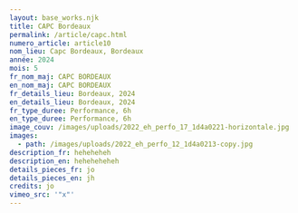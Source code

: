 ```yaml
---
layout: base_works.njk
title: CAPC Bordeaux
permalink: /article/capc.html
numero_article: article10
nom_lieu: Capc Bordeaux, Bordeaux
année: 2024
mois: 5
fr_nom_maj: CAPC BORDEAUX
en_nom_maj: CAPC BORDEAUX
fr_details_lieu: Bordeaux, 2024
en_details_lieu: Bordeaux, 2024
fr_type_duree: Performance, 6h
en_type_duree: Performance, 6h
image_couv: /images/uploads/2022_eh_perfo_17_1d4a0221-horizontale.jpg
images:
  - path: /images/uploads/2022_eh_perfo_12_1d4a0213-copy.jpg
description_fr: heheheheh
description_en: heheheheheh
details_pieces_fr: jo
details_pieces_en: jh
credits: jo
vimeo_src: '"x"'
---
```

